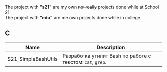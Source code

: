 The project with **"s21"** are my own ~~not really~~ projects done while at School 21  
The project with **"edu"** are me own projects done while in college  

## C
| Name | Description |
| ---- | ----------- |
| S21_SimpleBashUtils | Разработка утилит Bash по работе с текстом: `cat`, `grep`. |
